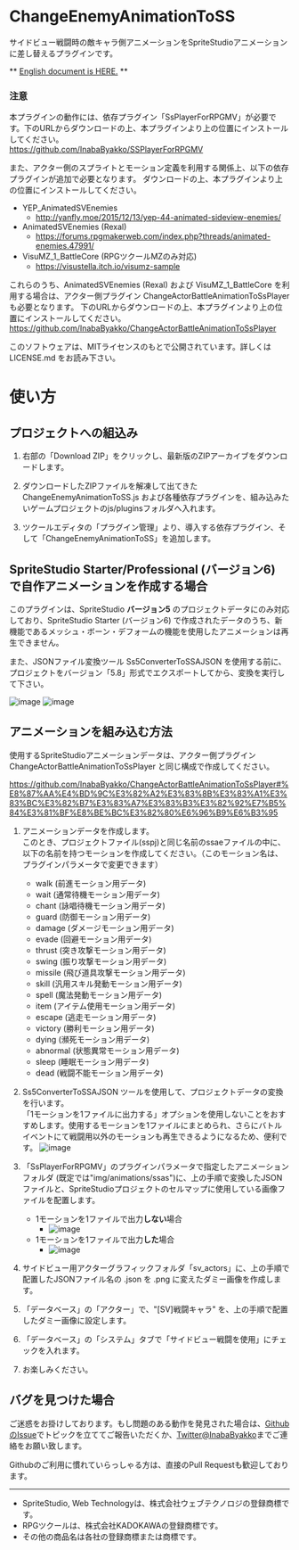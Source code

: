 # ChangeEnemyAnimationToSS
サイドビュー戦闘時の敵キャラ側アニメーションをSpriteStudioアニメーションに差し替えるプラグインです。  

\*\* [English document is HERE.](README_EN.md) \*\*

### 注意
本プラグインの動作には、依存プラグイン「SsPlayerForRPGMV」が必要です。下のURLからダウンロードの上、本プラグインより上の位置にインストールしてください。  
https://github.com/InabaByakko/SSPlayerForRPGMV

また、アクター側のスプライトとモーション定義を利用する関係上、以下の依存プラグインが追加で必要となります。
ダウンロードの上、本プラグインより上の位置にインストールしてください。

* YEP_AnimatedSVEnemies
    *  http://yanfly.moe/2015/12/13/yep-44-animated-sideview-enemies/
* AnimatedSVEnemies (Rexal)
    *  https://forums.rpgmakerweb.com/index.php?threads/animated-enemies.47991/
* VisuMZ_1_BattleCore (RPGツクールMZのみ対応)
    *  https://visustella.itch.io/visumz-sample

これらのうち、AnimatedSVEnemies (Rexal) および VisuMZ_1_BattleCore を利用する場合は、アクター側プラグイン ChangeActorBattleAnimationToSsPlayer も必要となります。
下のURLからダウンロードの上、本プラグインより上の位置にインストールしてください。  
https://github.com/InabaByakko/ChangeActorBattleAnimationToSsPlayer

このソフトウェアは、MITライセンスのもとで公開されています。詳しくは LICENSE.md をお読み下さい。  

<!--# デモ
こちらのURLで、このプラグインを使用したデモプロジェクトを公開しています。  

http://InabaByakko.github.io/ChangeActorBattleAnimationToSsPlayer/SampleProject/index.html-->

# 使い方

## プロジェクトへの組込み

1. 右部の「Download ZIP」をクリックし、最新版のZIPアーカイブをダウンロードします。   
  
1. ダウンロードしたZIPファイルを解凍して出てきた ChangeEnemyAnimationToSS.js および各種依存プラグインを、組み込みたいゲームプロジェクトのjs/pluginsフォルダへ入れます。  

1. ツクールエディタの「プラグイン管理」より、導入する依存プラグイン、そして「ChangeEnemyAnimationToSS」を追加します。   

## SpriteStudio Starter/Professional (バージョン6) で自作アニメーションを作成する場合

このプラグインは、SpriteStudio **バージョン5** のプロジェクトデータにのみ対応しており、SpriteStudio Starter (バージョン6) で作成されたデータのうち、新機能であるメッシュ・ボーン・デフォームの機能を使用したアニメーションは再生できません。

また、JSONファイル変換ツール Ss5ConverterToSSAJSON を使用する前に、プロジェクトをバージョン「5.8」形式でエクスポートしてから、変換を実行して下さい。

![image](https://user-images.githubusercontent.com/3094590/94986114-ec24cc80-0596-11eb-8373-ccf73cf041b3.png)
![image](https://user-images.githubusercontent.com/3094590/94986118-f050ea00-0596-11eb-979b-b3c9e76fc376.png)


## アニメーションを組み込む方法

使用するSpriteStudioアニメーションデータは、アクター側プラグイン ChangeActorBattleAnimationToSsPlayer と同じ構成で作成してください。

https://github.com/InabaByakko/ChangeActorBattleAnimationToSsPlayer#%E8%87%AA%E4%BD%9C%E3%82%A2%E3%83%8B%E3%83%A1%E3%83%BC%E3%82%B7%E3%83%A7%E3%83%B3%E3%82%92%E7%B5%84%E3%81%BF%E8%BE%BC%E3%82%80%E6%96%B9%E6%B3%95

1. アニメーションデータを作成します。  
このとき、プロジェクトファイル(sspj)と同じ名前のssaeファイルの中に、以下の名前を持つモーションを作成してください。（このモーション名は、プラグインパラメータで変更できます）
    * walk (前進モーション用データ)
    * wait (通常待機モーション用データ)
    * chant (詠唱待機モーション用データ)
    * guard (防御モーション用データ)
    * damage (ダメージモーション用データ)
    * evade (回避モーション用データ)
    * thrust (突き攻撃モーション用データ)
    * swing (振り攻撃モーション用データ)
    * missile (飛び道具攻撃モーション用データ)
    * skill (汎用スキル発動モーション用データ)
    * spell (魔法発動モーション用データ)
    * item (アイテム使用モーション用データ)
    * escape (逃走モーション用データ)
    * victory (勝利モーション用データ)
    * dying (瀕死モーション用データ)
    * abnormal (状態異常モーション用データ)
    * sleep (睡眠モーション用データ)
    * dead (戦闘不能モーション用データ)

1. Ss5ConverterToSSAJSON ツールを使用して、プロジェクトデータの変換を行います。  
「1モーションを1ファイルに出力する」オプションを使用しないことをおすすめします。使用するモーションを1ファイルにまとめられ、さらにバトルイベントにて戦闘用以外のモーションも再生できるようになるため、便利です。
    ![image](https://user-images.githubusercontent.com/3094590/94986257-35c1e700-0598-11eb-8cf5-82aee436630d.png)


1. 「SsPlayerForRPGMV」のプラグインパラメータで指定したアニメーションフォルダ
(既定では"img/animations/ssas")に、上の手順で変換したJSONファイルと、SpriteStudioプロジェクトのセルマップに使用している画像ファイルを配置します。  
    * 1モーションを1ファイルで出力**しない**場合
        * ![image](https://user-images.githubusercontent.com/3094590/94986298-8afdf880-0598-11eb-80ad-ac9ac4167e65.png)
    * 1モーションを1ファイルで出力**した**場合
        * ![image](https://user-images.githubusercontent.com/3094590/94986284-6e61c080-0598-11eb-9fe9-e3131bc35a13.png)


1. サイドビュー用アクターグラフィックフォルダ「sv_actors」に、上の手順で配置したJSONファイル名の .json を .png に変えたダミー画像を作成します。

1. 「データベース」の「アクター」で、"[SV]戦闘キャラ" を、上の手順で配置したダミー画像に設定します。

2. 「データベース」の「システム」タブで「サイドビュー戦闘を使用」にチェックを入れます。   

3. お楽しみください。  
    
## バグを見つけた場合
 
ご迷惑をお掛けしております。もし問題のある動作を発見された場合は、[GithubのIssue](https://github.com/InabaByakko/ChangeActorBattleAnimationToSsPlayer/issues)でトピックを立ててご報告いただくか、[Twitter@InabaByakko](https://twitter.com/InabaByakko)までご連絡をお願い致します。

Githubのご利用に慣れていらっしゃる方は、直接のPull Requestも歓迎しております。

---

- SpriteStudio, Web Technologyは、株式会社ウェブテクノロジの登録商標です。
- RPGツクールは、株式会社KADOKAWAの登録商標です。
- その他の商品名は各社の登録商標または商標です。
